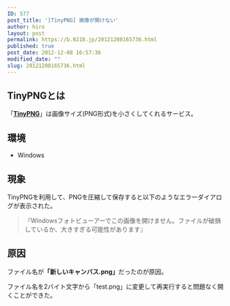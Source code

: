 ```yaml
---
ID: 577
post_title: '[TinyPNG] 画像が開けない'
author: hiro
layout: post
permalink: https://b.0218.jp/20121208165736.html
published: true
post_date: 2012-12-08 16:57:36
modified_date: ""
slug: 20121208165736.html
---
```

<!--more-->
## TinyPNGとは

「<a href="http://tinypng.org/"><b>TinyPNG</b></a>」は画像サイズ(PNG形式)を小さくしてくれるサービス。

## 環境
* Windows 

## 現象
TinyPNGを利用して、PNGを圧縮して保存すると以下のようなエラーダイアログが表示された。

> <span class="text-danger">『Windowsフォトビューアーでこの画像を開けません。ファイルが破損しているか、大きすぎる可能性があります』</span>

## 原因
ファイル名が<b>「新しいキャンバス.png」</b>だったのが原因。

ファイル名を2バイト文字から「test.png」に変更して再実行すると問題なく開くことができた。